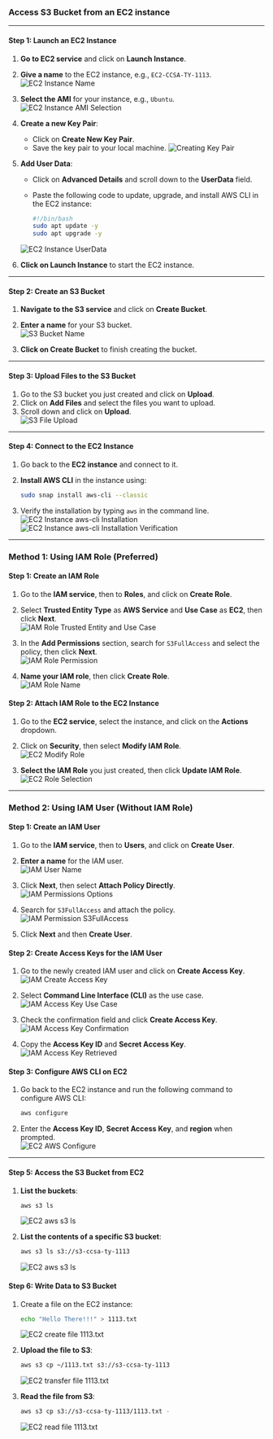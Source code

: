 ### Access S3 Bucket from an EC2 instance

---

#### Step 1: Launch an EC2 Instance

1. **Go to EC2 service** and click on **Launch Instance**.
2. **Give a name** to the EC2 instance, e.g., `EC2-CCSA-TY-1113`.  
   ![EC2 Instance Name](/accessS3FromEC2/img/nameEC2.png)

3. **Select the AMI** for your instance, e.g., `Ubuntu`.  
   ![EC2 Instance AMI Selection](/accessS3FromEC2/img/amiSelection.png)

4. **Create a new Key Pair**:
   - Click on **Create New Key Pair**.
   - Save the key pair to your local machine.
   ![Creating Key Pair](/accessS3FromEC2/img/keyPairCreation.png)

5. **Add User Data**:
   - Click on **Advanced Details** and scroll down to the **UserData** field.
   - Paste the following code to update, upgrade, and install AWS CLI in the EC2 instance:

     ```bash
     #!/bin/bash
     sudo apt update -y 
     sudo apt upgrade -y 
     ```
   ![EC2 Instance UserData](/accessS3FromEC2/img/userDataEC2.png)

6. **Click on Launch Instance** to start the EC2 instance.

---

#### Step 2: Create an S3 Bucket

1. **Navigate to the S3 service** and click on **Create Bucket**.
2. **Enter a name** for your S3 bucket.  
   ![S3 Bucket Name](/accessS3FromEC2/img/s3BucketName.png)

3. **Click on Create Bucket** to finish creating the bucket.

---

#### Step 3: Upload Files to the S3 Bucket

1. Go to the S3 bucket you just created and click on **Upload**.
2. Click on **Add Files** and select the files you want to upload.
3. Scroll down and click on **Upload**.  
   ![S3 File Upload](/accessS3FromEC2/img/s3FileUpload.png)

---

#### Step 4: Connect to the EC2 Instance

1. Go back to the **EC2 instance** and connect to it.
2. **Install AWS CLI** in the instance using:

   ```bash
   sudo snap install aws-cli --classic
   ```

3. Verify the installation by typing `aws` in the command line.  
   ![EC2 Instance aws-cli Installation](/accessS3FromEC2/img/awsCliInstallation.png)
   ![EC2 Instance aws-cli Installation Verification](/accessS3FromEC2/img/awsCliInstallationVerify.png)

---

### Method 1: Using IAM Role (Preferred)

#### Step 1: Create an IAM Role

1. Go to the **IAM service**, then to **Roles**, and click on **Create Role**.
2. Select **Trusted Entity Type** as **AWS Service** and **Use Case** as **EC2**, then click **Next**.  
   ![IAM Role Trusted Entity and Use Case](/accessS3FromEC2/img/iamRoleEntityUseCase.png)

3. In the **Add Permissions** section, search for `S3FullAccess` and select the policy, then click **Next**.  
   ![IAM Role Permission](/accessS3FromEC2/img/iamRolePermission.png)

4. **Name your IAM role**, then click **Create Role**.  
   ![IAM Role Name](/accessS3FromEC2/img/roleName.png)

#### Step 2: Attach IAM Role to the EC2 Instance

1. Go to the **EC2 service**, select the instance, and click on the **Actions** dropdown.
2. Click on **Security**, then select **Modify IAM Role**.  
   ![EC2 Modify Role](/accessS3FromEC2/img/ec2InstanceModifyRole1.png)

3. **Select the IAM Role** you just created, then click **Update IAM Role**.  
   ![EC2 Role Selection](/accessS3FromEC2/img/ec2InstanceModifyRole2.png)

---

### Method 2: Using IAM User (Without IAM Role)

#### Step 1: Create an IAM User

1. Go to the **IAM service**, then to **Users**, and click on **Create User**.
2. **Enter a name** for the IAM user.  
   ![IAM User Name](/accessS3FromEC2/img/iamUserName.png)

3. Click **Next**, then select **Attach Policy Directly**.  
   ![IAM Permissions Options](/accessS3FromEC2/img/iamPermissionOptions.png)

4. Search for `S3FullAccess` and attach the policy.  
   ![IAM Permission S3FullAccess](/accessS3FromEC2/img/iamAttachingS3Policy.png)

5. Click **Next** and then **Create User**.

#### Step 2: Create Access Keys for the IAM User

1. Go to the newly created IAM user and click on **Create Access Key**.  
   ![IAM Create Access Key](/accessS3FromEC2/img/iamUserCreateAccessKey.png)

2. Select **Command Line Interface (CLI)** as the use case.  
   ![IAM Access Key Use Case](/accessS3FromEC2/img/iamUserAccessKeyCliUseCase.png)

3. Check the confirmation field and click **Create Access Key**.  
   ![IAM Access Key Confirmation](/accessS3FromEC2/img/iamCreateAccessKeyConfirmation.png)

4. Copy the **Access Key ID** and **Secret Access Key**.  
   ![IAM Access Key Retrieved](/accessS3FromEC2/img/iamUserAccessKeySuccess.png)

#### Step 3: Configure AWS CLI on EC2

1. Go back to the EC2 instance and run the following command to configure AWS CLI:

   ```bash
   aws configure
   ```

2. Enter the **Access Key ID**, **Secret Access Key**, and **region** when prompted.  
   ![EC2 AWS Configure](/accessS3FromEC2/img/iamAWSConfigure.png)

---

#### Step 5: Access the S3 Bucket from EC2

1. **List the buckets**:

   ```bash
   aws s3 ls
   ```

   ![EC2 aws s3 ls](/accessS3FromEC2/img/ec2AWSS3ls.png)

2. **List the contents of a specific S3 bucket**:

   ```bash
   aws s3 ls s3://s3-ccsa-ty-1113
   ```

   ![EC2 aws s3 ls](/accessS3FromEC2/img/awsS3ListFiles.png)

#### Step 6: Write Data to S3 Bucket

1. Create a file on the EC2 instance:

   ```bash
   echo "Hello There!!!" > 1113.txt
   ```

   ![EC2 create file 1113.txt](/accessS3FromEC2/img/ec2CreateFile1113WriteAccess.png)

2. **Upload the file to S3**:

   ```bash
   aws s3 cp ~/1113.txt s3://s3-ccsa-ty-1113
   ```

   ![EC2 transfer file 1113.txt](/accessS3FromEC2/img/ec21113FileTransferSuccess.png)

3. **Read the file from S3**:

   ```bash
   aws s3 cp s3://s3-ccsa-ty-1113/1113.txt -
   ```

   ![EC2 read file 1113.txt](/accessS3FromEC2/img/ec2Read1113File.png)

